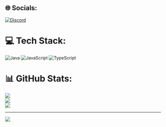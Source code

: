 
## 🌐 Socials:
[![Discord](https://img.shields.io/badge/Discord-%237289DA.svg?logo=discord&logoColor=white)](https://discord.gg/https://discord.gg/ecliptic) 

# 💻 Tech Stack:
![Java](https://img.shields.io/badge/java-%23ED8B00.svg?style=for-the-badge&logo=openjdk&logoColor=white) ![JavaScript](https://img.shields.io/badge/javascript-%23323330.svg?style=for-the-badge&logo=javascript&logoColor=%23F7DF1E) ![TypeScript](https://img.shields.io/badge/typescript-%23007ACC.svg?style=for-the-badge&logo=typescript&logoColor=white)
# 📊 GitHub Stats:
![](https://github-readme-stats.vercel.app/api?username=medone-1&theme=dark&hide_border=false&include_all_commits=false&count_private=false)<br/>
![](https://github-readme-streak-stats.herokuapp.com/?user=medone-1&theme=dark&hide_border=false)<br/>
![](https://github-readme-stats.vercel.app/api/top-langs/?username=medone-1&theme=dark&hide_border=false&include_all_commits=false&count_private=false&layout=compact)

---
[![](https://visitcount.itsvg.in/api?id=medone-1&icon=0&color=0)](https://visitcount.itsvg.in)

<!-- Proudly created with GPRM ( https://gprm.itsvg.in ) -->
